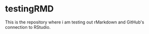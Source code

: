 # testingRMD

This is the repository where i am testing out rMarkdown and GitHub's connection to RStudio.